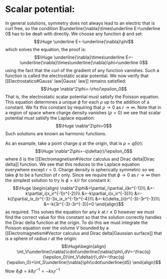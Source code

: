 # Scalar potential:

In general solutions, symmetry does not always lead to an electric that is curl free, so the condition $\underline{\nabla}\times\underline E=\underline 0$ has to be dealt with directly. We choose any function $\phi$ and set:$$\Huge \underline E=-\underline{\nabla}\phi$$which solves the equation, the proof is:$$\Huge \underline{\nabla}\times\underline E=-\underline{\nabla}\times\underline{\nabla}\phi=\underline 0$$using the fact that the curl of the gradient of any function vanishes. Such a function is called the electrostatic scalar potential. We now verify that [[Electrostatics#Gauss' law|Gauss' law]] remains satisfied:$$\Huge \nabla^2\phi=-\rho/\epsilon_0$$That is, the electrostatic scalar potential must satisfy the Poisson equation. This equation determines a unique $\phi$ for each $\rho$ up to the addition of a constant. We fix this constant by requiring that $\rho\to0$ as $r\to\infty$. Note that in a region of space where charge density vanishes ($\rho=0$) we see that scalar potential must satisfy the Laplace equation:$$\Huge \nabla^2\phi=0$$Such solutions are known as harmonic functions.

As an example, take a point charge $q$ at the origin, that is $\rho=q\delta(r)$:$$\Huge \nabla^2\phi=-q\delta(r)/\epsilon_0$$where $\delta$ is the [[Electromagnetism#Vector calculus and Dirac delta|Dirac delta]] function. We see that this reduces to the Laplace equation everywhere except $r=0$. Charge density is spherically symmetric so we take $\phi$ to be a function of $r$ only. Since we require that $\phi\to0$ as $r\to\infty$ then the simplest solution to try is $\phi=k/r$ for constant $k$:$$\Huge \begin{align}
\nabla^2\phi&=\partial_i\partial_i(kr^{-1})\\
&=-k\partial_i(x_ir^{-1}r^{-2})\\
&=-k\partial_i(x_ir^{-3})\\
&=-k((\partial_ix_i)r^{-3}-3x_ix_ir^{-1}r^{-4})\\
&=-k(\delta_{ii}r^{-3}-3r^{-3})\\
&=-k(3r^{-3}-3r^{-3})=0
\end{align}$$as required. This solves the equation for any $k$ at $r\neq0$ however we must find the correct value for this constant so that the solution correctly handles the Dirac delta function at the origin. To do this we must integrate the Poisson equation over the volume $V$ bounded by a [[Electromagnetism#Vector calculus and Dirac delta|Gaussian surface]] that is a sphere of radius $r$ at the origin:$$\Huge\begin{align}
\int_V\underline{\nabla}\cdot\underline{\nabla}\phi\,dV=-\frac{q}{\epsilon_0}\int_V\delta(r)\,dV=-\frac{q}{\epsilon_0}=\int_S\underline{\nabla}\phi\cdot\underline{dS}
\end{align}$$Now $\partial_i\phi=k\partial_ir^{-1}=-kx_ir^{-1}$